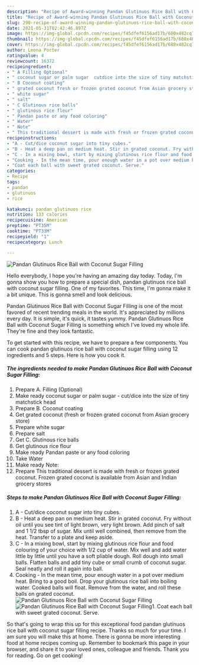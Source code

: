 ```yaml
---
description: "Recipe of Award-winning Pandan Glutinuos Rice Ball with Coconut Sugar Filling"
title: "Recipe of Award-winning Pandan Glutinuos Rice Ball with Coconut Sugar Filling"
slug: 298-recipe-of-award-winning-pandan-glutinuos-rice-ball-with-coconut-sugar-filling
date: 2021-05-31T02:42:46.897Z
image: https://img-global.cpcdn.com/recipes/f45dfef6156ad17b/680x482cq70/pandan-glutinuos-rice-ball-with-coconut-sugar-filling-recipe-main-photo.jpg
thumbnail: https://img-global.cpcdn.com/recipes/f45dfef6156ad17b/680x482cq70/pandan-glutinuos-rice-ball-with-coconut-sugar-filling-recipe-main-photo.jpg
cover: https://img-global.cpcdn.com/recipes/f45dfef6156ad17b/680x482cq70/pandan-glutinuos-rice-ball-with-coconut-sugar-filling-recipe-main-photo.jpg
author: Leona Porter
ratingvalue: 4
reviewcount: 16372
recipeingredient:
- " A Filling Optional"
- " coconut sugar or palm sugar  cutdice into the size of tiny matchstick head"
- " B Coconut coating"
- " grated coconut fresh or frozen grated coconut from Asian grocery store"
- " white sugar"
- " salt"
- " C Glutinous rice balls"
- " glutinous rice flour"
- " Pandan paste or any food coloring"
- " Water"
- " Note"
- " This traditional dessert is made with fresh or frozen grated coconut Frozen grated coconut is available from Asian and Indian grocery stores"
recipeinstructions:
- "A - Cut/dice coconut sugar into tiny cubes."
- "B - Heat a deep pan on medium heat. Stir in grated coconut. Fry without oil until you see tint of light brown, very light brown. Add pinch of salt and 1 1/2 tbsp of sugar. Mix until well combined, then remove from the heat. Transfer to a plate and keep aside."
- "C - In a mixing bowl, start by mixing glutinous rice flour and food colouring of your choice with 1/2 cup of water. Mix well and add water little by little until you have a soft pliable dough. Roll dough into small balls. Flatten balls and add tiny cube or small crumb of coconut sugar. Seal neatly and roll it again into ball."
- "Cooking - In the mean time, pour enough water in a pot over medium heat. Bring to a good boil. Drop your glutinous rice ball into boiling water. Cooked balls will float. Remove from the water, and roll these balls on grated coconut."
- "Coat each ball with sweet grated coconut. Serve."
categories:
- Recipe
tags:
- pandan
- glutinuos
- rice

katakunci: pandan glutinuos rice 
nutrition: 133 calories
recipecuisine: American
preptime: "PT35M"
cooktime: "PT33M"
recipeyield: "1"
recipecategory: Lunch

---
```



![Pandan Glutinuos Rice Ball with Coconut Sugar Filling](https://img-global.cpcdn.com/recipes/f45dfef6156ad17b/680x482cq70/pandan-glutinuos-rice-ball-with-coconut-sugar-filling-recipe-main-photo.jpg)

Hello everybody, I hope you're having an amazing day today. Today, I'm gonna show you how to prepare a special dish, pandan glutinuos rice ball with coconut sugar filling. One of my favorites. This time, I'm gonna make it a bit unique. This is gonna smell and look delicious.

Pandan Glutinuos Rice Ball with Coconut Sugar Filling is one of the most favored of recent trending meals in the world. It's appreciated by millions every day. It is simple, it's quick, it tastes yummy. Pandan Glutinuos Rice Ball with Coconut Sugar Filling is something which I've loved my whole life. They're fine and they look fantastic.




To get started with this recipe, we have to prepare a few components. You can cook pandan glutinuos rice ball with coconut sugar filling using 12 ingredients and 5 steps. Here is how you cook it.

<!--inarticleads1-->

##### The ingredients needed to make Pandan Glutinuos Rice Ball with Coconut Sugar Filling:

1. Prepare  A. Filling (Optional)
1. Make ready  coconut sugar or palm sugar - cut/dice into the size of tiny matchstick head
1. Prepare  B. Coconut coating
1. Get  grated coconut (fresh or frozen grated coconut from Asian grocery store)
1. Prepare  white sugar
1. Prepare  salt
1. Get  C. Glutinous rice balls
1. Get  glutinous rice flour
1. Make ready  Pandan paste or any food coloring
1. Take  Water
1. Make ready  Note:
1. Prepare  This traditional dessert is made with fresh or frozen grated coconut. Frozen grated coconut is available from Asian and Indian grocery stores




<!--inarticleads2-->

##### Steps to make Pandan Glutinuos Rice Ball with Coconut Sugar Filling:

1. A - Cut/dice coconut sugar into tiny cubes.
1. B - Heat a deep pan on medium heat. Stir in grated coconut. Fry without oil until you see tint of light brown, very light brown. Add pinch of salt and 1 1/2 tbsp of sugar. Mix until well combined, then remove from the heat. Transfer to a plate and keep aside.
1. C - In a mixing bowl, start by mixing glutinous rice flour and food colouring of your choice with 1/2 cup of water. Mix well and add water little by little until you have a soft pliable dough. Roll dough into small balls. Flatten balls and add tiny cube or small crumb of coconut sugar. Seal neatly and roll it again into ball.
1. Cooking - In the mean time, pour enough water in a pot over medium heat. Bring to a good boil. Drop your glutinous rice ball into boiling water. Cooked balls will float. Remove from the water, and roll these balls on grated coconut.
<img src="//assets-global.cpcdn.com/assets/icons/button_play-2c75c40dde080a61004c1f40b05d8f140eaff45d7e9e6481dc71c63d2e7c4909.png" alt="Pandan Glutinuos Rice Ball with Coconut Sugar Filling"><img src="//assets-global.cpcdn.com/assets/icons/button_play-2c75c40dde080a61004c1f40b05d8f140eaff45d7e9e6481dc71c63d2e7c4909.png" alt="Pandan Glutinuos Rice Ball with Coconut Sugar Filling">1. Coat each ball with sweet grated coconut. Serve.




So that's going to wrap this up for this exceptional food pandan glutinuos rice ball with coconut sugar filling recipe. Thanks so much for your time. I am sure you will make this at home. There is gonna be more interesting food at home recipes coming up. Remember to bookmark this page in your browser, and share it to your loved ones, colleague and friends. Thank you for reading. Go on get cooking!

